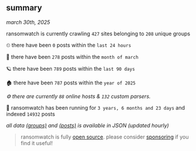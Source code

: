 
## summary
_march 30th, 2025_

ransomwatch is currently crawling `427` sites belonging to `208` unique groups

⏲ there have been `0` posts within the `last 24 hours`

🦈 there have been `278` posts within the `month of march`

🪐 there have been `789` posts within the `last 90 days`

🏚 there have been `787` posts within the `year of 2025`

_⚙️ there are currently `88` online hosts & `132` custom parsers._

🦕 ransomwatch has been running for `3 years, 6 months and 23 days` and indexed `14932` posts

_all data  [(groups)](http://ransomwhat.telemetry.ltd/groups) and [(posts)](http://ransomwhat.telemetry.ltd/posts) is available in JSON (updated hourly)_

> ransomwatch is fully [open source](https://github.com/joshhighet/ransomwatch#ransomwatch--). please consider [sponsoring](https://github.com/sponsors/joshhighet) if you find it useful!
